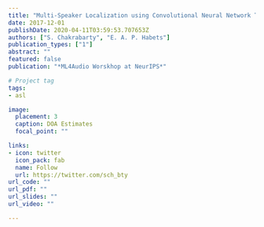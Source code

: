 ```yaml
---
title: "Multi-Speaker Localization using Convolutional Neural Network Trained with Noise"
date: 2017-12-01
publishDate: 2020-04-11T03:59:53.707653Z
authors: ["S. Chakrabarty", "E. A. P. Habets"]
publication_types: ["1"]
abstract: ""
featured: false
publication: "*ML4Audio Worskhop at NeurIPS*"

# Project tag
tags:
- asl

image:
  placement: 3
  caption: DOA Estimates
  focal_point: ""

links:
- icon: twitter
  icon_pack: fab
  name: Follow
  url: https://twitter.com/sch_bty
url_code: ""
url_pdf: ""
url_slides: ""
url_video: ""

---
```


